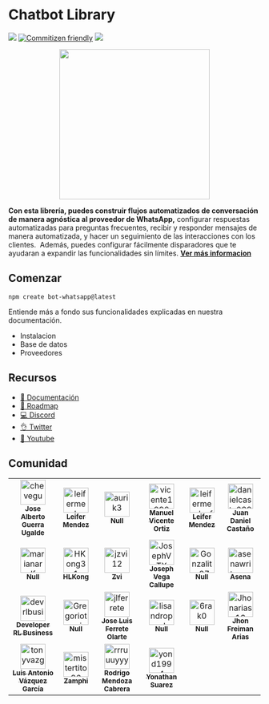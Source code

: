 # Chatbot Library
![](https://img.shields.io/npm/v/@bot-whatsapp/bot?color=%2300c200&label=%40bot-whatsapp)
[![Commitizen friendly](https://img.shields.io/badge/commitizen-friendly-brightgreen.svg)](http://commitizen.github.io/cz-cli/)
[![](https://img.shields.io/discord/915193197645402142?logo=discord)](https://link.codigoencasa.com/DISCORD)

<p align="center">
  <img width="300" src="https://i.imgur.com/Oauef6t.png">
</p>


**Con esta librería, puedes construir flujos automatizados de conversación de manera agnóstica al proveedor de WhatsApp,** configurar respuestas automatizadas para preguntas frecuentes, recibir y responder mensajes de manera automatizada, y hacer un seguimiento de las interacciones con los clientes.  Además, puedes configurar fácilmente disparadores que te ayudaran a expandir las funcionalidades sin límites. **[Ver más informacion](https://bot-whatsapp.netlify.app/)**

## Comenzar

```
npm create bot-whatsapp@latest
```

Entiende más a fondo sus funcionalidades explicadas en nuestra documentación.

- Instalacion
- Base de datos
- Proveedores

## Recursos
- [📄 Documentación](https://bot-whatsapp.netlify.app/)
- [🚀 Roadmap](https://github.com/orgs/codigoencasa/projects/1)
- [💻 Discord](https://link.codigoencasa.com/DISCORD)
- [👌 Twitter](https://twitter.com/leifermendez)
- [🎥 Youtube](https://www.youtube.com/watch?v=5lEMCeWEJ8o&list=PL_WGMLcL4jzWPhdhcUyhbFU6bC0oJd2BR)

## Comunidad
<!-- readme: collaborators,contributors -start -->
<table>
<tr>
    <td align="center">
        <a href="https://github.com/cheveguerra">
            <img src="https://avatars.githubusercontent.com/u/5891114?v=4" width="50;" alt="cheveguerra"/>
            <br />
            <sub><b>Jose Alberto Guerra Ugalde</b></sub>
        </a>
    </td>
    <td align="center">
        <a href="https://github.com/leifermendez">
            <img src="https://avatars.githubusercontent.com/u/15802366?v=4" width="50;" alt="leifermendez"/>
            <br />
            <sub><b>Leifer Mendez</b></sub>
        </a>
    </td>
    <td align="center">
        <a href="https://github.com/aurik3">
            <img src="https://avatars.githubusercontent.com/u/37228512?v=4" width="50;" alt="aurik3"/>
            <br />
            <sub><b>Null</b></sub>
        </a>
    </td>
    <td align="center">
        <a href="https://github.com/vicente1992">
            <img src="https://avatars.githubusercontent.com/u/57806030?v=4" width="50;" alt="vicente1992"/>
            <br />
            <sub><b>Manuel Vicente Ortiz</b></sub>
        </a>
    </td>
    <td align="center">
        <a href="https://github.com/leifermendezfroged">
            <img src="https://avatars.githubusercontent.com/u/97020486?v=4" width="50;" alt="leifermendezfroged"/>
            <br />
            <sub><b>Leifer Mendez</b></sub>
        </a>
    </td>
    <td align="center">
        <a href="https://github.com/danielcasta0398">
            <img src="https://avatars.githubusercontent.com/u/98791147?v=4" width="50;" alt="danielcasta0398"/>
            <br />
            <sub><b>Juan Daniel Castaño</b></sub>
        </a>
    </td></tr>
<tr>
    <td align="center">
        <a href="https://github.com/marianarolfo">
            <img src="https://avatars.githubusercontent.com/u/68322254?v=4" width="50;" alt="marianarolfo"/>
            <br />
            <sub><b>Null</b></sub>
        </a>
    </td>
    <td align="center">
        <a href="https://github.com/HKong31">
            <img src="https://avatars.githubusercontent.com/u/113340082?v=4" width="50;" alt="HKong31"/>
            <br />
            <sub><b>HLKong</b></sub>
        </a>
    </td>
    <td align="center">
        <a href="https://github.com/jzvi12">
            <img src="https://avatars.githubusercontent.com/u/10729787?v=4" width="50;" alt="jzvi12"/>
            <br />
            <sub><b>Zvi</b></sub>
        </a>
    </td>
    <td align="center">
        <a href="https://github.com/JosephVTX">
            <img src="https://avatars.githubusercontent.com/u/91026290?v=4" width="50;" alt="JosephVTX"/>
            <br />
            <sub><b>Joseph Vega Callupe</b></sub>
        </a>
    </td>
    <td align="center">
        <a href="https://github.com/Gonzalito87">
            <img src="https://avatars.githubusercontent.com/u/100331586?v=4" width="50;" alt="Gonzalito87"/>
            <br />
            <sub><b>Null</b></sub>
        </a>
    </td>
    <td align="center">
        <a href="https://github.com/asenawritescode">
            <img src="https://avatars.githubusercontent.com/u/67445192?v=4" width="50;" alt="asenawritescode"/>
            <br />
            <sub><b>Asena</b></sub>
        </a>
    </td></tr>
<tr>
    <td align="center">
        <a href="https://github.com/devrlbusiness">
            <img src="https://avatars.githubusercontent.com/u/66280283?v=4" width="50;" alt="devrlbusiness"/>
            <br />
            <sub><b>Developer RL Business</b></sub>
        </a>
    </td>
    <td align="center">
        <a href="https://github.com/Gregoriotecnico">
            <img src="https://avatars.githubusercontent.com/u/118696506?v=4" width="50;" alt="Gregoriotecnico"/>
            <br />
            <sub><b>Null</b></sub>
        </a>
    </td>
    <td align="center">
        <a href="https://github.com/jlferrete">
            <img src="https://avatars.githubusercontent.com/u/36698913?v=4" width="50;" alt="jlferrete"/>
            <br />
            <sub><b>Jose Luis Ferrete Olarte</b></sub>
        </a>
    </td>
    <td align="center">
        <a href="https://github.com/lisandroprada">
            <img src="https://avatars.githubusercontent.com/u/7232326?v=4" width="50;" alt="lisandroprada"/>
            <br />
            <sub><b>Null</b></sub>
        </a>
    </td>
    <td align="center">
        <a href="https://github.com/6rak0">
            <img src="https://avatars.githubusercontent.com/u/12260031?v=4" width="50;" alt="6rak0"/>
            <br />
            <sub><b>Null</b></sub>
        </a>
    </td>
    <td align="center">
        <a href="https://github.com/Jhonarias13">
            <img src="https://avatars.githubusercontent.com/u/19483021?v=4" width="50;" alt="Jhonarias13"/>
            <br />
            <sub><b>Jhon Freiman Arias</b></sub>
        </a>
    </td></tr>
<tr>
    <td align="center">
        <a href="https://github.com/tonyvazgar">
            <img src="https://avatars.githubusercontent.com/u/21047090?v=4" width="50;" alt="tonyvazgar"/>
            <br />
            <sub><b>Luis Antonio Vázquez García</b></sub>
        </a>
    </td>
    <td align="center">
        <a href="https://github.com/mistertito86">
            <img src="https://avatars.githubusercontent.com/u/40876040?v=4" width="50;" alt="mistertito86"/>
            <br />
            <sub><b>Zamphi</b></sub>
        </a>
    </td>
    <td align="center">
        <a href="https://github.com/rrruuuyyy">
            <img src="https://avatars.githubusercontent.com/u/33061671?v=4" width="50;" alt="rrruuuyyy"/>
            <br />
            <sub><b>Rodrigo Mendoza Cabrera</b></sub>
        </a>
    </td>
    <td align="center">
        <a href="https://github.com/yond1994">
            <img src="https://avatars.githubusercontent.com/u/47557263?v=4" width="50;" alt="yond1994"/>
            <br />
            <sub><b>Yonathan Suarez</b></sub>
        </a>
    </td></tr>
</table>
<!-- readme: collaborators,contributors -end -->


